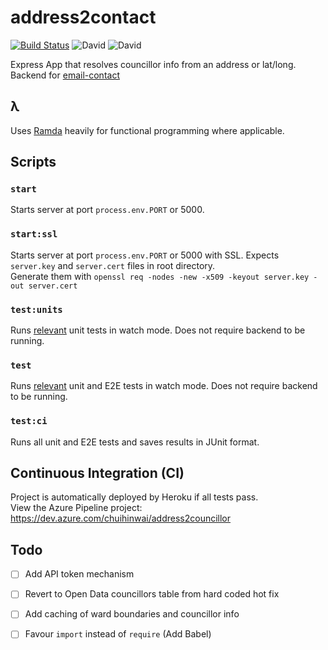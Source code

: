 # address2contact
[![Build Status](https://dev.azure.com/EdmondChuiHW/address2councillor/_apis/build/status/EdmondChuiHW.address2contact?branchName=master)](https://dev.azure.com/EdmondChuiHW/address2councillor/_build/latest?definitionId=1&branchName=master)
![David](https://img.shields.io/david/EdmondChuiHW/address2contact.svg)
![David](https://img.shields.io/david/dev/EdmondChuiHW/address2contact.svg)

Express App that resolves councillor info from an address or lat/long. Backend for [email-contact](https://github.com/EdmondChuiHW/email-contact)

## λ
Uses [Ramda](https://ramdajs.com/) heavily for functional programming where applicable.

## Scripts
### `start`
Starts server at port `process.env.PORT` or 5000.

### `start:ssl`
Starts server at port `process.env.PORT` or 5000 with SSL. Expects `server.key` and `server.cert` files in root directory.  
Generate them with `openssl req -nodes -new -x509 -keyout server.key -out server.cert`

### `test:units`
Runs [relevant](https://jestjs.io/docs/en/cli#watch) unit tests in watch mode. Does not require backend to be running.

### `test`
Runs [relevant](https://jestjs.io/docs/en/cli#watch) unit and E2E tests in watch mode. Does not require backend to be running.

### `test:ci`
Runs all unit and E2E tests and saves results in JUnit format.

## Continuous Integration (CI)
Project is automatically deployed by Heroku if all tests pass.  
View the Azure Pipeline project: https://dev.azure.com/chuihinwai/address2councillor

## Todo
- [ ] Add API token mechanism
- [ ] Revert to Open Data councillors table from hard coded hot fix
- [ ] Add caching of ward boundaries and councillor info
- [ ] Favour `import` instead of `require` (Add Babel)

